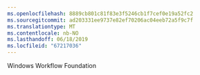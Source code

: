 ```yaml
---
ms.openlocfilehash: 8889cb801c81f83e3f5246cb1f7cef0e19a52fc2
ms.sourcegitcommit: ad203331ee9737e82ef70206ac04eeb72a5f9c7f
ms.translationtype: MT
ms.contentlocale: nb-NO
ms.lasthandoff: 06/18/2019
ms.locfileid: "67217036"
---
```

Windows Workflow Foundation